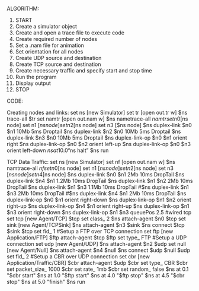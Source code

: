 ALGORITHM:
1.	START
2.	Create a simulator object
3.	Create and open a trace file to execute code
4.	Create required number of nodes
5.	Set a .nam file for animation
6.	Set orientation for all nodes
7.	Create UDP source and destination
8.	Create TCP source and destination
9.	Create necessary traffic and specify start and stop time
10.	Run the program
11.	Display output
12.	STOP

CODE:

Creating nodes and links:
set ns [new Simulator]
set tr [open out.tr w]
$ns trace-all $tr
set namtr [open out.nam w]
$ns nametrace-all $namtr
set n0 [$ns node]
set n1 [$ns node]
set n2 [$ns node]
set n3 [$ns node]
$ns duplex-link $n0 $n1 10Mb 5ms Droptail
$ns duplex-link $n2 $n0 10Mb 5ms Droptail
$ns duplex-link $n3 $n0 10Mb 5ms Droptail
$ns duplex-link-op $n0 $n1 orient right
$ns duplex-link-op $n0 $n2 orient left-up
$ns duplex-link-op $n0 $n3 orient left-down
$ns at 10.0 “$ns halt”
$ns run

TCP Data Traffic:
 set ns [new Simulator]
set nf [open out.nam w]
$ns namtrace-all $nf
set n0 [$ns node]
set n1 [$ns node]
set n2 [$ns node]
set n3 [$ns node]
set n4 [$ns node]
$ns duplex-link $n0 $n1 2Mb 10ms DropTail
$ns duplex-link $n4 $n1 1.2Mb 10ms DropTail
$ns duplex-link $n1 $n2 2Mb 10ms DropTail
$ns duplex-link $n1 $n3 1.1Mb 10ms DropTail
#$ns duplex-link $n1 $n3 2Mb 10ms DropTail
#$ns duplex-link $n4 $n1 2Mb 10ms DropTail
$ns duplex-link-op $n0 $n1 orient right-down
$ns duplex-link-op $n1 $n2 orient right-up
$ns duplex-link-op $n4 $n1 orient right-up
$ns duplex-link-op $n1 $n3 orient right-down
$ns duplex-link-op $n1 $n3 queuePos 2.5
#wired tcp
set tcp [new Agent/TCP]
$tcp set class_ 2
$ns attach-agent $n0 $tcp
set sink [new Agent/TCPSink]
$ns attach-agent $n3 $sink
$ns connect $tcp $sink
$tcp set fid_ 1
#Setup a FTP over TCP connection
set ftp [new Application/FTP]
$ftp attach-agent $tcp
$ftp set type_ FTP
#Setup a UDP connection
set udp [new Agent/UDP]
$ns attach-agent $n2 $udp
set null [new Agent/Null]
$ns attach-agent $n4 $null
$ns connect $udp $null
$udp set fid_ 2
#Setup a CBR over UDP connection
set cbr [new Application/Traffic/CBR]
$cbr attach-agent $udp
$cbr set type_ CBR
$cbr set packet_size_ 1000
$cbr set rate_ 1mb
$cbr set random_ false
$ns at 0.1 "$cbr start"
$ns at 1.0 "$ftp start"
$ns at 4.0 "$ftp stop"
$ns at 4.5 "$cbr stop"
$ns at 5.0 "finish"
$ns run
